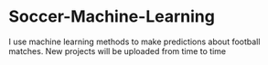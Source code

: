 # Soccer-Machine-Learning
I use machine learning methods to make predictions about football matches. New projects will be uploaded from time to time
